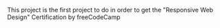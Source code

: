 This project is the first project to do in order to get the "Responsive Web Design" Certification by freeCodeCamp 